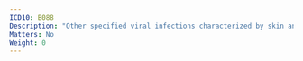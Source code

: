 ```yaml
---
ICD10: B088
Description: "Other specified viral infections characterized by skin and mucous membrane lesions"
Matters: No
Weight: 0
---
```


